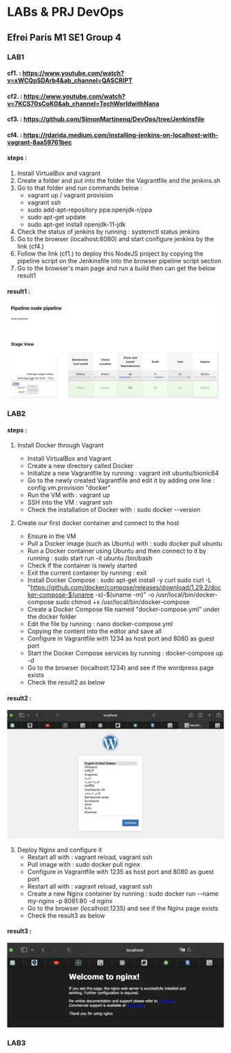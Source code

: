 # LABs & PRJ DevOps
## Efrei Paris M1 SE1 Group 4

### LAB1
#### cf1. : https://www.youtube.com/watch?v=xWCQpSDArb4&ab_channel=QASCRIPT
#### cf2. : https://www.youtube.com/watch?v=7KCS70sCoK0&ab_channel=TechWorldwithNana
#### cf3. : https://github.com/SimonMartinenq/DevOps/tree/Jenkinsfile
#### cf4. : https://rdarida.medium.com/installing-jenkins-on-localhost-with-vagrant-8aa59761bec
#### steps :
1. Install VirtualBox and vagrant
2. Create a folder and put into the folder the Vagrantfile and the jenkins.sh
3. Go to that folder and run commands below :
    - vagrant up / vagrant provision
    - vagrant ssh
    - sudo add-apt-repository ppa:openjdk-r/ppa
    - sudo apt-get update
    - sudo apt-get install openjdk-11-jdk
4. Check the status of jenkins by running : systemctl status jenkins
5. Go to the browser (localhost:8080) and start configure jenkins by the link (cf4.)
6. Follow the link (cf1.) to deploy this NodeJS project by copying the pipeline script on the Jenkinsfile into the browser pipeline script section
7. Go to the browser's main page and run a build then can get the below result1
#### result1 :
![lab1.png](./images/lab1.png "This is the result of lab1")


### LAB2
#### steps :
1. Install Docker through Vagrant
    - Install VirtualBox and Vagrant
    - Create a new directory called Docker
    - Initialize a new Vagrantfile by running : vagrant init ubuntu/bionic64
    - Go to the newly created Vagrantfile and edit it by adding one line : config.vm.provision "docker"
    - Run the VM with : vagrant up
    - SSH into the VM : vagrant ssh
    - Check the installation of Docker with : sudo docker --version

2. Create our first docker container and connect to the host
    - Ensure in the VM
    - Pull a Docker image (such as Ubuntu) with : sudo docker pull ubuntu
    - Run a Docker container using Ubuntu and then connect to it by running : sudo start run -it ubuntu /bin/bash
    - Check if the container is newly started 
    - Exit the current container by running : exit
    - Install Docker Compose : sudo apt-get install -y curl
                               sudo curl -L "https://github.com/docker/compose/releases/download/1.29.2/docker-compose-$(uname -s)-$(uname -m)" -o /usr/local/bin/docker-compose
                               sudo chmod +x /usr/local/bin/docker-compose
    - Create a Docker Compose file named "docker-compose.yml" under the docker folder
    - Edit the file by running : nano docker-compose.yml
    - Copying the content into the editor and save all
    - Configure in Vagrantfile with 1234 as host port and 8080 as guest port
    - Start the Docker Compose services by running : docker-compose up -d
    - Go to the browser (localhost:1234) and see if the wordpress page exists
    - Check the result2 as below
#### result2 :
![lab2_wordpress.png](./images/lab2_wordpress.png "This is the result of lab2_wordpress")

3. Deploy Nginx and configure it
    - Restart all with : vagrant reload, vagrant ssh
    - Pull image with : sudo docker pull nginx
    - Configure in Vagrantfile with 1235 as host port and 8080 as guest port
    - Restart all with : vagrant reload, vagrant ssh
    - Create a new Nginx container by running : sudo docker run --name my-nginx -p 8081:80 -d nginx
    - Go to the browser (localhost:1235) and see if the Nginx page exists
    - Check the result3 as below
#### result3 :
![lab2_nginx.png](./images/lab2_nginx.png "This is the result of lab2_nginx")

### LAB3
